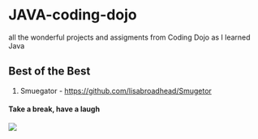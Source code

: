 # JAVA-coding-dojo


all the wonderful projects and assigments from Coding Dojo as I learned Java


## Best of the Best
1. Smuegator - https://github.com/lisabroadhead/Smugetor


#### Take a break, have a laugh
![](https://github.com/lisabroadhead/smugetor/blob/main/Screen%20Shot%202022-04-28%20at%201.15.16%20PM.png)
